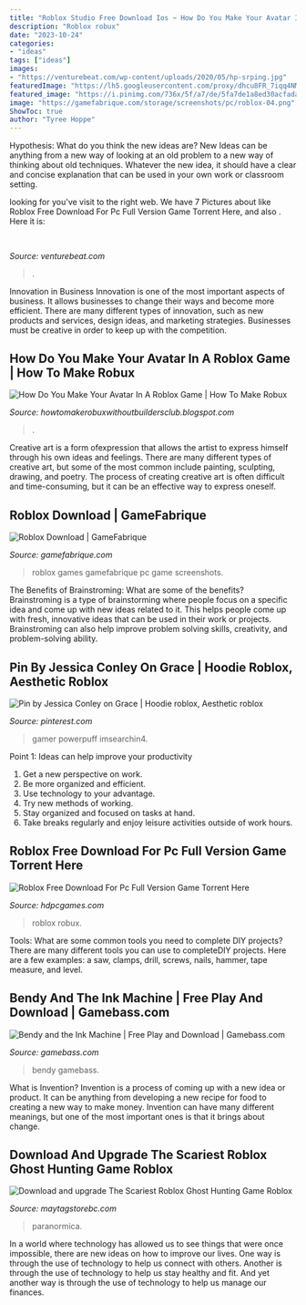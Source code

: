 ```yaml
---
title: "Roblox Studio Free Download Ios ~ How Do You Make Your Avatar In A Roblox Game"
description: "Roblox robux"
date: "2023-10-24"
categories:
- "ideas"
tags: ["ideas"]
images:
- "https://venturebeat.com/wp-content/uploads/2020/05/hp-srping.jpg"
featuredImage: "https://lh5.googleusercontent.com/proxy/dhcu8FR_7iqq4NMQfcap8Smlq8X7_1YOWaOblDOhQPgWMFpj5Jl3gOPPGh3zGcS-OjYed0MBIcMSBQHmx88wYoQiwRxtReUQ=w1200-h630-pd"
featured_image: "https://i.pinimg.com/736x/5f/a7/de/5fa7de1a8ed30acfada1a49c83d37469.jpg"
image: "https://gamefabrique.com/storage/screenshots/pc/roblox-04.png"
ShowToc: true
author: "Tyree Hoppe"
---
```



Hypothesis: What do you think the new ideas are?
New Ideas can be anything from a new way of looking at an old problem to a new way of thinking about old techniques. Whatever the new idea, it should have a clear and concise explanation that can be used in your own work or classroom setting.

	

		
looking for  you've visit to the right web. We have 7 Pictures about  like Roblox Free Download For Pc Full Version Game Torrent Here,  and also . Here it is:
		
    
## 

<img loading=lazy src="https://venturebeat.com/wp-content/uploads/2020/05/hp-srping.jpg" onerror="this.onerror=null;this.src='https://tse2.mm.bing.net/th?id=OIP.qUUhiSxdv1PtsJHjvuuKjgHaF7&amp;pid=15.1';" alt="">

_Source: venturebeat.com_

>. 

	

Innovation in Business
Innovation is one of the most important aspects of business. It allows businesses to change their ways and become more efficient. There are many different types of innovation, such as new products and services, design ideas, and marketing strategies. Businesses must be creative in order to keep up with the competition.

    
## How Do You Make Your Avatar In A Roblox Game | How To Make Robux

<img loading=lazy src="https://lh5.googleusercontent.com/proxy/dhcu8FR_7iqq4NMQfcap8Smlq8X7_1YOWaOblDOhQPgWMFpj5Jl3gOPPGh3zGcS-OjYed0MBIcMSBQHmx88wYoQiwRxtReUQ=w1200-h630-pd" onerror="this.onerror=null;this.src='https://tse4.mm.bing.net/th?id=OIP.AumQdDfXylA1p1mFEo60XAHaD4&amp;pid=15.1';" alt="How Do You Make Your Avatar In A Roblox Game | How To Make Robux">

_Source: howtomakerobuxwithoutbuildersclub.blogspot.com_

>. 

	

Creative art is a form ofexpression that allows the artist to express himself through his own ideas and feelings. There are many different types of creative art, but some of the most common include painting, sculpting, drawing, and poetry. The process of creating creative art is often difficult and time-consuming, but it can be an effective way to express oneself.

    
## Roblox Download | GameFabrique

<img loading=lazy src="https://gamefabrique.com/storage/screenshots/pc/roblox-04.png" onerror="this.onerror=null;this.src='https://tse1.mm.bing.net/th?id=OIP.1QdlUvAWuctYPqsRgi7jsgHaEK&amp;pid=15.1';" alt="Roblox Download | GameFabrique">

_Source: gamefabrique.com_

>roblox games gamefabrique pc game screenshots. 

	

The Benefits of Brainstroming: What are some of the benefits?
Brainstroming is a type of brainstorming where people focus on a specific idea and come up with new ideas related to it. This helps people come up with fresh, innovative ideas that can be used in their work or projects. Brainstroming can also help improve problem solving skills, creativity, and problem-solving ability.

    
## Pin By Jessica Conley On Grace | Hoodie Roblox, Aesthetic Roblox

<img loading=lazy src="https://i.pinimg.com/736x/5f/a7/de/5fa7de1a8ed30acfada1a49c83d37469.jpg" onerror="this.onerror=null;this.src='https://tse1.mm.bing.net/th?id=OIP.3w6yvEzmLfhdu2y-xkIAnQAAAA&amp;pid=15.1';" alt="Pin by Jessica Conley on Grace | Hoodie roblox, Aesthetic roblox">

_Source: pinterest.com_

>gamer powerpuff imsearchin4. 

	

Point 1: Ideas can help improve your productivity
1. Get a new perspective on work.
2. Be more organized and efficient.
3. Use technology to your advantage.
4. Try new methods of working.
5. Stay organized and focused on tasks at hand.
6. Take breaks regularly and enjoy leisure activities outside of work hours.

    
## Roblox Free Download For Pc Full Version Game Torrent Here

<img loading=lazy src="https://hdpcgames.com/wp-content/uploads/2020/12/roblox-pc-download-1024x617.jpg" onerror="this.onerror=null;this.src='https://tse1.mm.bing.net/th?id=OIP.m9t5ryhdwScOSD7gm1xaDAHaEd&amp;pid=15.1';" alt="Roblox Free Download For Pc Full Version Game Torrent Here">

_Source: hdpcgames.com_

>roblox robux. 

	

Tools: What are some common tools you need to complete DIY projects?
There are many different tools you can use to completeDIY projects. Here are a few examples: a saw, clamps, drill, screws, nails, hammer, tape measure, and level.

    
## Bendy And The Ink Machine | Free Play And Download | Gamebass.com

<img loading=lazy src="https://www.gamebass.com/games/images/com_RPG_Adventure_Puzzle_bendy_and_the_ink_machine/b9d5033a918de093f2175186bce272fd.jpg" onerror="this.onerror=null;this.src='https://tse2.mm.bing.net/th?id=OIP.KPVw84Ap3UV2HJNAYkOItwHaEK&amp;pid=15.1';" alt="Bendy and the Ink Machine | Free Play and Download | Gamebass.com">

_Source: gamebass.com_

>bendy gamebass. 

	

What is Invention?
Invention is a process of coming up with a new idea or product. It can be anything from developing a new recipe for food to creating a new way to make money. Invention can have many different meanings, but one of the most important ones is that it brings about change.

    
## Download And Upgrade The Scariest Roblox Ghost Hunting Game Roblox

<img loading=lazy src="https://i.ytimg.com/vi/3Cmdk4TS9Dc/hq720.jpg?sqp=-oaymwEhCK4FEIIDSFryq4qpAxMIARUAAAAAGAElAADIQj0AgKJD&amp;rs=AOn4CLBASNOdBwXIZnd9ZQgj4YoAUi34zw" onerror="this.onerror=null;this.src='https://tse4.mm.bing.net/th?id=OIP.XrhoBhGgpW9q7SmmnmLkSwHaEK&amp;pid=15.1';" alt="Download and upgrade The Scariest Roblox Ghost Hunting Game Roblox">

_Source: maytagstorebc.com_

>paranormica. 

	

In a world where technology has allowed us to see things that were once impossible, there are new ideas on how to improve our lives. One way is through the use of technology to help us connect with others. Another is through the use of technology to help us stay healthy and fit. And yet another way is through the use of technology to help us manage our finances.

